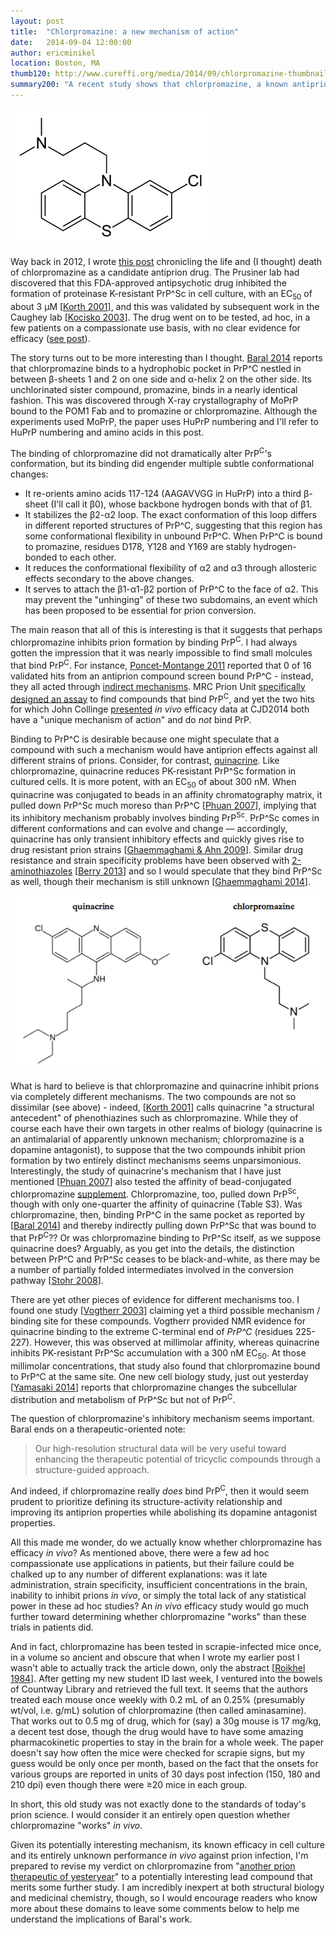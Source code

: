 ```yaml
---
layout: post
title:  "Chlorpromazine: a new mechanism of action"
date:   2014-09-04 12:00:00
author: ericminikel
location: Boston, MA
thumb120: http://www.cureffi.org/media/2014/09/chlorpromazine-thumbnail.png
summary200: "A recent study shows that chlorpromazine, a known antiprion compound, binds the cellular prion protein. Will its new mechanism of action give it new life as a therapeutic lead compound?"
---
```


![chlorpromazine](/wp-content/uploads/2012/12/chlorpromazine.png "chlorpromazine")

Way back in 2012, I wrote [this post](http://www.cureffi.org/2012/12/17/chlorpromazine-another-prion-therapeutic-of-yesteryea/) chronicling the life and (I thought) death of chlorpromazine as a candidate antiprion drug. The Prusiner lab had discovered that this FDA-approved antipsychotic drug inhibited the formation of proteinase K-resistant PrP^Sc in cell culture, with an EC<sub>50</sub> of about 3 &mu;M [[Korth 2001]], and this was validated by subsequent work in the Caughey lab [[Kocisko 2003]]. The drug went on to be tested, ad hoc, in a few patients on a compassionate use basis, with no clear evidence for efficacy ([see post](http://www.cureffi.org/2012/12/17/chlorpromazine-another-prion-therapeutic-of-yesteryea/)).

The story turns out to be more interesting than I thought. [Baral 2014] reports that chlorpromazine binds to a hydrophobic pocket in PrP^C nestled in between &beta;-sheets 1 and 2 on one side and &alpha;-helix 2 on the other side. Its unchlorinated sister compound, promazine, binds in a nearly identical fashion. This was discovered through X-ray crystallography of MoPrP bound to the POM1 Fab and to promazine or chlorpromazine. Although the experiments used MoPrP, the paper uses HuPrP numbering and I'll refer to HuPrP numbering and amino acids in this post.

The binding of chlorpromazine did not dramatically alter PrP<sup>C</sup>'s conformation, but its binding did engender multiple subtle conformational changes:

+ It re-orients amino acids 117-124 (AAGAVVGG in HuPrP) into a third &beta;-sheet (I'll call it &beta;0), whose backbone hydrogen bonds with that of &beta;1.
+ It stabilizes the &beta;2-&alpha;2 loop. The exact conformation of this loop differs in different reported structures of PrP^C, suggesting that this region has some conformational flexibility in unbound PrP^C. When PrP^C is bound to promazine, residues D178, Y128 and Y169 are stably hydrogen-bonded to each other.
+ It reduces the conformational flexibility of &alpha;2 and &alpha;3 through allosteric effects secondary to the above changes.
+ It serves to attach the &beta;1-&alpha;1-&beta;2 portion of PrP^C to the face of &alpha;2. This may prevent the "unhinging" of these two subdomains, an event which has been proposed to be essential for prion conversion.

The main reason that all of this is interesting is that it suggests that perhaps chlorpromazine inhibits prion formation by binding PrP<sup>C</sup>. I had always gotten the impression that it was nearly impossible to find small molcules that bind PrP<sup>C</sup>. For instance, [Poncet-Montange 2011] reported that 0 of 16 validated hits from an antiprion compound screen bound PrP^C - instead, they all acted through [indirect mechanisms](http://www.cureffi.org/2012/10/06/screen-reveals-antiprion-compounds-that-act-indirectly/). MRC Prion Unit [specifically designed an assay](http://www.prion.ucl.ac.uk/research/university-departments/small-molecule-therapeutics/) to find compounds that bind PrP<sup>C</sup>, and yet the two hits for which John Collinge [presented](http://www.cureffi.org/2014/07/14/notes-from-the-cjd2014-conference/) *in vivo* efficacy data at CJD2014 both have a "unique mechanism of action" and do *not* bind PrP.

Binding to PrP^C is desirable because one might speculate that a compound with such a mechanism would have antiprion effects against all different strains of prions. Consider, for contrast, [quinacrine](http://www.cureffi.org/2012/10/23/quinacrine/). Like chlorpromazine, quinacrine reduces PK-resistant PrP^Sc formation in cultured cells. It is more potent, with an EC<sub>50</sub> of about 300 nM. When quinacrine was conjugated to beads in an affinity chromatography matrix, it pulled down PrP^Sc much moreso than PrP^C [[Phuan 2007]], implying that its inhibitory mechanism probably involves binding PrP<sup>Sc</sup>. PrP^Sc comes in different conformations and can evolve and change &mdash; accordingly, quinacrine has only transient inhibitory effects and quickly gives rise to drug resistant prion strains [[Ghaemmaghami & Ahn 2009]]. Similar drug resistance and strain specificity problems have been observed with [2-aminothiazoles](http://www.cureffi.org/2013/10/17/2-aminothiazoles-a-tale-of-drug-resistance-and-strain-specificity/) [[Berry 2013]] and so I would speculate that they bind PrP^Sc as well, though their mechanism is still unknown [[Ghaemmaghami 2014]].

![Qa and CP](/media/2014/09/quinacrine-vs-chlorpromazine.png)

What is hard to believe is that chlorpromazine and quinacrine inhibit prions via completely different mechanisms. The two compounds are not so dissimilar (see above) - indeed, [[Korth 2001]] calls quinacrine "a structural antecedent" of phenothiazines such as chlorpromazine. While they of course each have their own targets in other realms of biology (quinacrine is an antimalarial of apparently unknown mechanism; chlorpromazine is a dopamine antagonist), to suppose that the two compounds inhibit prion formation by two entirely distinct mechanisms seems unparsimonious. Interestingly, the study of quinacrine's mechanism that I have just mentioned [[Phuan 2007]] also tested the affinity of bead-conjugated chlorpromazine [supplement](http://vir.sgmjournals.org/content/suppl/2007/02/22/88.4.1392.DC1/Supplementary_material.pdf). Chlorpromazine, too, pulled down PrP<sup>Sc</sup>, though with only one-quarter the affinity of quinacrine (Table S3). Was chlorpromazine, then, binding PrP^C in the same pocket as reported by [[Baral 2014]] and thereby indirectly pulling down PrP^Sc that was bound to that PrP<sup>C</sup>?? Or was chlorpromazine binding to PrP^Sc itself, as we suppose quinacrine does? Arguably, as you get into the details, the distinction between PrP^C and PrP^Sc ceases to be black-and-white, as there may be a number of partially folded intermediates involved in the conversion pathway [[Stohr 2008]].

There are yet other pieces of evidence for different mechanisms too. I found one study [[Vogtherr 2003]] claiming yet a third possible mechanism / binding site for these compounds. Vogtherr provided NMR evidence for quinacrine binding to the extreme C-terminal end of *PrP^C* (residues 225-227). However, this was observed at millimolar affinity, whereas quinacrine inhibits PK-resistant PrP^Sc accumulation with a 300 nM EC<sub>50</sub>. At those millimolar concentrations, that study also found that chlorpromazine bound to PrP^C at the same site. One new cell biology study, just out yesterday [[Yamasaki 2014](http://www.plosone.org/article/info%3Adoi%2F10.1371%2Fjournal.pone.0106516)] reports that chlorpromazine changes the subcellular distribution and metabolism of PrP^Sc but not of PrP<sup>C</sup>.

The question of chlorpromazine's inhibitory mechanism seems important. Baral ends on a therapeutic-oriented note:

> Our high-resolution structural data will be very useful toward enhancing the therapeutic potential of tricyclic compounds through a structure-guided approach.

And indeed, if chlorpromazine really *does* bind PrP<sup>C</sup>, then it would seem prudent to prioritize defining its structure-activity relationship and improving its antiprion properties while abolishing its dopamine antagonist properties.

All this made me wonder, do we actually know whether chlorpromazine has efficacy *in vivo*? As mentioned above, there were a few ad hoc compassionate use applications in patients, but their failure could be chalked up to any number of different explanations: was it late administration, strain specificity, insufficient concentrations in the brain, inability to inhibit prions *in vivo*, or simply the total lack of any statistical power in these ad hoc studies? An *in vivo* efficacy study would go much further toward determining whether chlorpromazine "works" than these trials in patients did.

And in fact, chlorpromazine has been tested in scrapie-infected mice once, in a volume so ancient and obscure that when I wrote  my earlier post I wasn't able to actually track the article down, only the abstract [[Roikhel 1984]]. After getting my new student ID last week, I ventured into the bowels of Countway Library and retrieved the full text. It seems that the authors treated each mouse once weekly with 0.2 mL of an 0.25% (presumably wt/vol, i.e. g/mL) solution of chlorpromazine (then called aminasamine). That works out to 0.5 mg of drug, which for (say) a 30g mouse is 17 mg/kg, a decent test dose, though the drug would have to have some amazing pharmacokinetic properties to stay in the brain for a whole week. The paper doesn't say how often the mice were checked for scrapie signs, but my guess would be only once per month, based on the fact that the onsets for various groups are reported in units of 30 days post infection (150, 180 and 210 dpi) even though there were &ge;20 mice in each group.

In short, this old study was not exactly done to the standards of today's prion science. I would consider it an entirely open question whether chlorpromazine "works" *in vivo*. 

Given its potentially interesting mechanism, its known efficacy in cell culture and its entirely unknown performance *in vivo* against prion infection, I'm prepared to revise my verdict on chlorpromazine from "[another prion therapeutic of yesteryear](http://www.cureffi.org/2012/12/17/chlorpromazine-another-prion-therapeutic-of-yesteryea/)" to a potentially interesting lead compound that merits some further study. I am incredibly inexpert at both structural biology and medicinal chemistry, though, so I would encourage readers who know more about these domains to leave some comments below to help me understand the implications of Baral's work.

[Korth 2001]: http://www.ncbi.nlm.nih.gov/pubmed/11504948/ "Korth C, May BC, Cohen FE, Prusiner SB. Acridine and phenothiazine derivatives as pharmacotherapeutics for prion disease. Proc Natl Acad Sci U S A. 2001 Aug 14;98(17):9836-41. PubMed PMID: 11504948; PubMed Central PMCID: PMC55539."

[Baral 2014]: http://www.ncbi.nlm.nih.gov/pubmed/24373770 "Baral PK, Swayampakula M, Rout MK, Kav NN, Spyracopoulos L, Aguzzi A, James MN. Structural basis of prion inhibition by phenothiazine compounds. Structure. 2014 Feb 4;22(2):291-303. doi: 10.1016/j.str.2013.11.009. Epub 2013 Dec 26. PubMed PMID: 24373770."

[Kocisko 2003]: http://www.ncbi.nlm.nih.gov/pubmed/12970413/ "Kocisko DA, Baron GS, Rubenstein R, Chen J, Kuizon S, Caughey B. New inhibitors of scrapie-associated prion protein formation in a library of 2000 drugs and natural products. J Virol. 2003 Oct;77(19):10288-94. PubMed PMID: 12970413; PubMed Central PMCID: PMC228499."

[Hafner-Bratkovic 2011]: http://www.ncbi.nlm.nih.gov/pubmed/21324909 "Hafner-Bratkovic I, Bester R, Pristovsek P, Gaedtke L, Veranic P, Gaspersic J, Mancek-Keber M, Avbelj M, Polymenidou M, Julius C, Aguzzi A, Vorberg I, Jerala R. Globular domain of the prion protein needs to be unlocked by domain swapping to support prion protein conversion. J Biol Chem. 2011 Apr 8;286(14):12149-56. doi:  10.1074/jbc.M110.213926. Epub 2011 Feb 15. PubMed PMID: 21324909; PubMed Central  PMCID: PMC3069419."

[Poncet-Montange 2011]: http://www.ncbi.nlm.nih.gov/pubmed/21610081/ "Poncet-Montange G, St Martin SJ, Bogatova OV, Prusiner SB, Shoichet BK, Ghaemmaghami S. A survey of antiprion compounds reveals the prevalence of non-PrP molecular targets. J Biol Chem. 2011 Aug 5;286(31):27718-28. doi: 10.1074/jbc.M111.234393. Epub 2011 May 24. PubMed PMID: 21610081; PubMed Central  PMCID: PMC3149362."

[Phuan 2007]: http://www.ncbi.nlm.nih.gov/pubmed/17374787 "Phuan PW, Zorn JA, Safar J, Giles K, Prusiner SB, Cohen FE, May BC. Discriminating between cellular and misfolded prion protein by using affinity to  9-aminoacridine compounds. J Gen Virol. 2007 Apr;88(Pt 4):1392-401. PubMed PMID:  17374787."

[Ghaemmaghami & Ahn 2009]: http://www.ncbi.nlm.nih.gov/pubmed/19956709/ "Ghaemmaghami S, Ahn M, Lessard P, Giles K, Legname G, DeArmond SJ, Prusiner SB. Continuous quinacrine treatment results in the formation of drug-resistant prions. PLoS Pathog. 2009 Nov;5(11):e1000673. doi: 10.1371/journal.ppat.1000673.  Epub 2009 Nov 26. PubMed PMID: 19956709; PubMed Central PMCID: PMC2777304."

[Berry 2013]: http://www.ncbi.nlm.nih.gov/pubmed/24128760 "Berry DB, Lu D, Geva M, Watts JC, Bhardwaj S, Oehler A, Renslo AR, DeArmond SJ, Prusiner SB, Giles K. Drug resistance confounding prion therapeutics. Proc Natl Acad Sci U S A. 2013 Oct 29;110(44):E4160-9. doi: 10.1073/pnas.1317164110. Epub 2013 Oct 15. PubMed PMID: 24128760; PubMed Central PMCID: PMC3816483."

[Ghaemmaghami 2014]: http://www.ncbi.nlm.nih.gov/pubmed/24762293 "Ghaemmaghami S, Russo M, Renslo AR. Successes and challenges in phenotype-based lead discovery for prion diseases. J Med Chem. 2014 Aug 28;57(16):6919-29. doi: 10.1021/jm5001425. Epub 2014 Apr 24. PubMed PMID: 24762293; PubMed Central PMCID: PMC4148153."

[Stohr 2008]: http://www.ncbi.nlm.nih.gov/pubmed/18268326 "Stöhr J, Weinmann N, Wille H, Kaimann T, Nagel-Steger L, Birkmann E, Panza G,  Prusiner SB, Eigen M, Riesner D. Mechanisms of prion protein assembly into amyloid. Proc Natl Acad Sci U S A. 2008 Feb 19;105(7):2409-14. doi: 10.1073/pnas.0712036105. Epub 2008 Feb 11. PubMed PMID: 18268326; PubMed Central  PMCID: PMC2268150."

[Roikhel 1984]: http://www.ncbi.nlm.nih.gov/pubmed/6148857/ "Roikhel VM, Fokina GI, Pogodina VV. Influence of aminasine on experimental scrapie in mice. Acta Virol. 1984 Jul;28(4):321-4. PubMed PMID: 6148857."

[Vogtherr 2003]: http://www.ncbi.nlm.nih.gov/pubmed/12904059 "Vogtherr M, Grimme S, Elshorst B, Jacobs DM, Fiebig K, Griesinger C, Zahn R. Antimalarial drug quinacrine binds to C-terminal helix of cellular prion protein. J Med Chem. 2003 Aug 14;46(17):3563-4. PubMed PMID: 12904059."